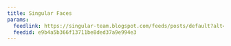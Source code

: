```yaml
---
title: Singular Faces
params:
  feedlink: https://singular-team.blogspot.com/feeds/posts/default?alt=rss
  feedid: e9b4a5b366f13711be8ded37a9e994e3
---
```

